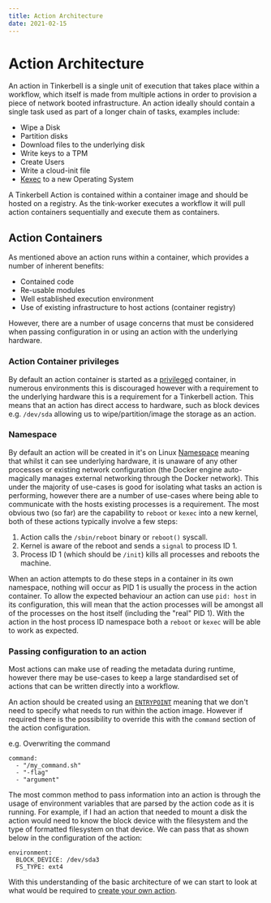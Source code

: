 ```yaml
---
title: Action Architecture
date: 2021-02-15
---
```


# Action Architecture

An action in Tinkerbell is a single unit of execution that takes place within a workflow, which itself is made from multiple actions in order to provision a piece of network booted infrastructure.
An action ideally should contain a single task used as part of a longer chain of tasks, examples include:

- Wipe a Disk
- Partition disks
- Download files to the underlying disk
- Write keys to a TPM
- Create Users
- Write a cloud-init file
- [Kexec](https://wiki.archlinux.org/index.php/kexec#:~:text=Kexec%20is%20a%20system%20call,BIOS%20boot%20process%20to%20finish.) to a new Operating System

A Tinkerbell Action is contained within a container image and should be hosted on a registry.
As the tink-worker executes a workflow it will pull action containers sequentially and execute them as containers.

## Action Containers

As mentioned above an action runs within a container, which provides a number of inherent benefits:

- Contained code
- Re-usable modules
- Well established execution environment
- Use of existing infrastructure to host actions (container registry)

However, there are a number of usage concerns that must be considered when passing configuration in or using an action with the underlying hardware.

### Action Container privileges

By default an action container is started as a [privileged](https://docs.docker.com/engine/reference/run/#runtime-privilege-and-linux-capabilities) container, in numerous environments this is discouraged however with a requirement to the underlying hardware this is a requirement for a Tinkerbell action.
This means that an action has direct access to hardware, such as block devices e.g. `/dev/sda` allowing us to wipe/partition/image the storage as an action.

### Namespace

By default an action will be created in it's on Linux [Namespace](https://en.wikipedia.org/wiki/Linux_namespaces) meaning that whilst it can see underlying hardware, it is unaware of any other processes or existing network configuration (the Docker engine auto-magically manages external networking through the Docker network).
This under the majority of use-cases is good for isolating what tasks an action is performing, however there are a number of use-cases where being able to communicate with the hosts existing processes is a requirement.
The most obvious two (so far) are the capability to `reboot` or `kexec` into a new kernel, both of these actions typically involve a few steps:

1. Action calls the `/sbin/reboot` binary or `reboot()` syscall.
2. Kernel is aware of the reboot and sends a `signal` to process ID 1.
3. Process ID 1 (which should be `/init`) kills all processes and reboots the machine.

When an action attempts to do these steps in a container in its own namespace, nothing will occur as PID 1 is usually the process in the action container.
To allow the expected behaviour an action can use `pid: host` in its configuration, this will mean that the action processes will be amongst all of the processes on the host itself (including the "real" PID 1).
With the action in the host process ID namespace both a `reboot` or `kexec` will be able to work as expected.

### Passing configuration to an action

Most actions can make use of reading the metadata during runtime, however there may be use-cases to keep a large standardised set of actions that can be written directly into a workflow.

An action should be created using an [`ENTRYPOINT`](https://docs.docker.com/engine/reference/builder/#entrypoint) meaning that we don't need to specify what needs to run within the action image.
However if required there is the possibility to override this with the `command` section of the action configuration.

e.g. Overwriting the command

```
command:
  - "/my_command.sh"
  - "-flag"
  - "argument"
```

The most common method to pass information into an action is through the usage of environment variables that are parsed by the action code as it is running.
For example, if I had an action that needed to mount a disk the action would need to know the block device with the filesystem and the type of formatted filesystem on that device.
We can pass that as shown below in the configuration of the action:

```
environment:
  BLOCK_DEVICE: /dev/sda3
  FS_TYPE: ext4
```

With this understanding of the basic architecture of we can start to look at what would be required to [create your own action](./create-a-basic-action/).
